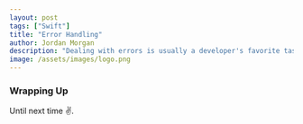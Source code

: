 ```yaml
---
layout: post
tags: ["Swift"]
title: "Error Handling"
author: Jordan Morgan
description: "Dealing with errors is usually a developer's favorite task to procrastinate against. But it shouldn't be, and even though Swift's inplementation is differnt - it's robust."
image: /assets/images/logo.png
---
```

### Wrapping Up

Until next time ✌️.